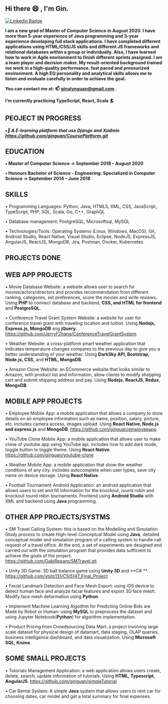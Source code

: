 ## Hi there 😄 , I'm Gin. ##

<!--
**ginguan/ginguan** is a ✨ _special_ ✨ repository because its `README.md` (this file) appears on your GitHub profile.

Here are some ideas to get you started:

- 🔭 I’m currently working on ...
- 🌱 I’m currently learning ...
- 👯 I’m looking to collaborate on ...
- 🤔 I’m looking for help with ...
- 💬 Ask me about ...
- 📫 How to reach me: ...
- 😄 Pronouns: ...
- ⚡ Fun fact: ...
-->
[![Linkedin Badge](https://img.shields.io/badge/-YingjinGuan-blue?style=flat&logo=Linkedin&logoColor=white)](https://www.linkedin.com/in/yingjinguan)


**I am a new grad of Master of Computer Science in August 2020. I have more than 5-year experience
of Java programming and 3-year experience developing full stack applications. I have completed different applications using HTML/CSS/JS skills and different JS frameworks and relational databases within a group or individually. Also, I have learned how to work in Agile environment to finish different sprints assigned. 
I am a team player and decision maker. My result-oriented background trained me work in a high-quality performance. fast paced and pressurized environment. A high EQ personality and analytical skills allows me to listen and evaluate carefully in order to achieve the goal.**

**You can contact me at: 📫 ginalynguan@gmail.com .**

**I’m currently practicing TypeScript, React, Scala :surfer:**

## PEOJECT IN PROGRESS ##

***•🌱 A E-learning platform that use Django and Xadmin https://github.com/ginguan/CoursePlatform.git***


## EDUCATION ##

**•	Master of Computer Science ->                                                               September 2018 – August 2020**

**•	Honours Bachelor of Science - Engineering: Specialized in Computer Science -> September 2014 – June 2018**

## SKILLS ##

•	Programming Languages:  Python, Java, HTML5, XML, CSS, JavaScript, TypeScript, PHP, SQL, Scala, Go, C++, GraphQL

•	Database management: PostgreSQL, Microsoftsql, MySQL

•	Technologies/Tools: Operating Systems (Linux, Windows, MacOS), Git, Android Studio, React Native, Visual Studio, Eclipse, NodeJS, ExpressJS, AngularJS, ReactJS, MongoDB, Jira, Postman, Docker, Kubernetes.


## PROJECTS DONE ##

## WEB APP PROJECTS ##

•	Movie Database Website: a website allows user to search for movies/actors/directors and provides recommendation from different ranking, categories, set preferences, score the movies and write reviews. Using **PHP** to connect database and backend, **CSS, and HTML for frontend** and **PostgreSQL**.

•	Conference Travel Grant System Website: a website for user for conference travel grant with traveling location and tuition. Using **Nodejs, Express.js, MongoDB** ang **jQuery**. https://github.com/JerryFZhang/ConferenceTravelGrantSystem

•	Weather Website: a cross-platform smart weather application that indicates temperature changes compares to the previous day to give you a better understanding of your weather. Using **DarkSky API, Bootstrap, Node.js, CSS,** and **HTML, MongoDB**. 

•	Amazon Clone Website: an ECommerce website that looks similar to Amazon, with product list and information, allow clients to modify shopping cart and submit shipping address and pay. Using **Nodejs**, **ReactJS**, **Redux**, **MongoDB**.

## MOBILE APP PROJECTS ## 

•	Employee Mobile App: a mobile application that allows a company to store details on an employee information such as name, position, salary, picture, etc. includes camera access, images upload. Using **React Native, Node.js and express.js** and **MongoDB**. https://github.com/ginguan/employeeapp

•	YouTube Clone Mobile App: a mobile application that allows user to make clone of youtube app using YouTube api. includes how to add dark mode, toggle button to toggle theme. Using **React Native**. https://github.com/ginguan/youtube-clone 

•	Weather Mobile App: a mobile application that show the weather conditions of any city. includes autocomplete when user types, save city name on device storage. Using **React Native**.

•	Football Tournament Android Application: an android application that allows users to set and fill information for the knockout, round robin and knockout round robin tournaments. Frontend using **Android Studio** with XML and backend using **Java** programming.

## OTHER APP PROJECTS/SYSTMS ## 

•	SM Travel Calling System: this is based on the Modelling and Simulation Study process to create High-level Conceptual Model using **Java**, detailed conceptual model and simulation program of a calling system to handle call request of a travel office. At the end, a set of experiments are designed and carried out with the simulation program that provides data sufficient to achieve the goals of the project. https://github.com/GabiRepare/SMTravel.git

•	Unity 3D Game: 3D ball balance game using **Unity 3D** and **C# **.   
https://github.com/xtstc131/CSI5147_Final_Project

•	Facial Landmark Detection and Face Mesh Export: using iOS device to detect human face and analyze facial features and export 3D face mesh. Modify face mesh deformation using **Python**.

•	 Implement Machine Learning Algoithm for Predicting Online Bids are Made by Robot or Human: using **MySQL** to preprocess the dataset and using Jupyter Notebook(**Python**) for algorithm implementation. 

•	Product Pricing from Crowdsourcing Data Mart: a project involving large scale dataset for physical design of datamart, data staging, OLAP queries, business intelligence dashboard, and data visualization. Using **Microsoft SQL, Knime**. 

## SOME SMALL PROJECTS ##

•	Tutorials Management Application: a web application allows users create, delete, search, update information of tutorials. Using **HTML, Typescript, AngularJS**. https://github.com/ginguan/simpleTutorial

•	Car Rental System: A simple **Java** system that allows users to rent car for choosing dates, car model and get a total summary for final expenses. 
